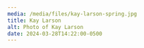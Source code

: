 ```yaml
---
media: /media/files/kay-larson-spring.jpg
title: Kay Larson
alt: Photo of Kay Larson
date: 2024-03-28T14:22:00-0500
---
```

